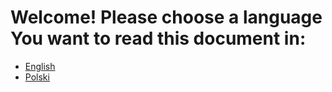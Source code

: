 # Welcome! Please choose a language You want to read this document in:
- [English](README.en.md)
- [Polski](README.pl.md)